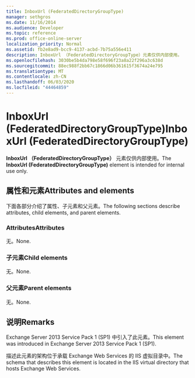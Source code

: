 ```yaml
---
title: InboxUrl (FederatedDirectoryGroupType)
manager: sethgros
ms.date: 11/16/2014
ms.audience: Developer
ms.topic: reference
ms.prod: office-online-server
localization_priority: Normal
ms.assetid: fb2e8ad9-bcc9-4137-acbd-7b75a556e411
description: InboxUrl （FederatedDirectoryGroupType）元素仅供内部使用。
ms.openlocfilehash: 3030be5b4da798e58f696f23a8a22f296a3c638d
ms.sourcegitcommit: 88ec988f2bb67c1866d06b361615f3674a24e795
ms.translationtype: MT
ms.contentlocale: zh-CN
ms.lasthandoff: 06/03/2020
ms.locfileid: "44464859"
---
```

# <a name="inboxurl-federateddirectorygrouptype"></a><span data-ttu-id="08a65-103">InboxUrl (FederatedDirectoryGroupType)</span><span class="sxs-lookup"><span data-stu-id="08a65-103">InboxUrl (FederatedDirectoryGroupType)</span></span>

<span data-ttu-id="08a65-104">**InboxUrl （FederatedDirectoryGroupType）** 元素仅供内部使用。</span><span class="sxs-lookup"><span data-stu-id="08a65-104">The **InboxUrl (FederatedDirectoryGroupType)** element is intended for internal use only.</span></span> 

## <a name="attributes-and-elements"></a><span data-ttu-id="08a65-105">属性和元素</span><span class="sxs-lookup"><span data-stu-id="08a65-105">Attributes and elements</span></span>

<span data-ttu-id="08a65-106">下面各部分介绍了属性、子元素和父元素。</span><span class="sxs-lookup"><span data-stu-id="08a65-106">The following sections describe attributes, child elements, and parent elements.</span></span>
  
### <a name="attributes"></a><span data-ttu-id="08a65-107">Attributes</span><span class="sxs-lookup"><span data-stu-id="08a65-107">Attributes</span></span>

<span data-ttu-id="08a65-108">无。</span><span class="sxs-lookup"><span data-stu-id="08a65-108">None.</span></span>
  
### <a name="child-elements"></a><span data-ttu-id="08a65-109">子元素</span><span class="sxs-lookup"><span data-stu-id="08a65-109">Child elements</span></span>

<span data-ttu-id="08a65-110">无。</span><span class="sxs-lookup"><span data-stu-id="08a65-110">None.</span></span>
  
### <a name="parent-elements"></a><span data-ttu-id="08a65-111">父元素</span><span class="sxs-lookup"><span data-stu-id="08a65-111">Parent elements</span></span>

<span data-ttu-id="08a65-112">无。</span><span class="sxs-lookup"><span data-stu-id="08a65-112">None.</span></span>
  
## <a name="remarks"></a><span data-ttu-id="08a65-113">说明</span><span class="sxs-lookup"><span data-stu-id="08a65-113">Remarks</span></span>

<span data-ttu-id="08a65-114">Exchange Server 2013 Service Pack 1 (SP1) 中引入了此元素。</span><span class="sxs-lookup"><span data-stu-id="08a65-114">This element was introduced in Exchange Server 2013 Service Pack 1 (SP1).</span></span>
  
<span data-ttu-id="08a65-115">描述此元素的架构位于承载 Exchange Web Services 的 IIS 虚拟目录中。</span><span class="sxs-lookup"><span data-stu-id="08a65-115">The schema that describes this element is located in the IIS virtual directory that hosts Exchange Web Services.</span></span>
  

